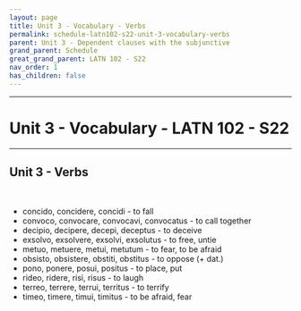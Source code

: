 ```yaml
---
layout: page
title: Unit 3 - Vocabulary - Verbs
permalink: schedule-latn102-s22-unit-3-vocabulary-verbs
parent: Unit 3 - Dependent clauses with the subjunctive
grand_parent: Schedule
great_grand_parent: LATN 102 - S22
nav_order: 1
has_children: false
---
```

***

# Unit 3 - Vocabulary - LATN 102 - S22

***

## Unit 3 - Verbs
&nbsp;
- concido, concidere, concidi - to fall
- convoco, convocare, convocavi, convocatus - to call together
- decipio, decipere, decepi, deceptus - to deceive
- exsolvo, exsolvere, exsolvi, exsolutus - to free, untie
- metuo, metuere, metui, metutum - to fear, to be afraid
- obsisto, obsistere, obstiti, obstitus - to oppose (+ dat.)
- pono, ponere, posui, positus - to place, put
- rideo, ridere, risi, risus - to laugh
- terreo, terrere, terrui, territus - to terrify
- timeo, timere, timui, timitus - to be afraid, fear
